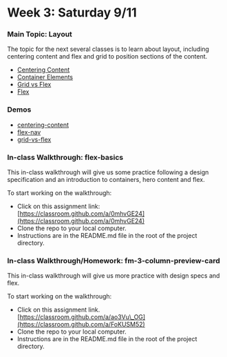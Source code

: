 # Week 3: Saturday 9/11

### Main Topic: Layout

The topic for the next several classes is to learn about layout, including centering content and flex and grid to position sections of the content.

* [Centering Content](../html-css-intro/layout/centering-elements.md)
* [Container Elements](../html-css-intro/layout/containers.md)
* [Grid vs Flex](../html-css-intro/layout/grid-vs-flexbox.md)
* [Flex](../html-css-intro/layout/flexbox.md)

### Demos

* [centering-content](https://github.com/hoc-demos/css-centering-content)
* [flex-nav](https://github.com/hoc-demos/flex-nav)
* [grid-vs-flex](https://github.com/hoc-demos/grid-vs-flex)

### In-class Walkthrough: flex-basics

This in-class walkthrough will give us some practice following a design specification and an introduction to containers, hero content and flex.

To start working on the walkthrough:

* Click on this assignment link: [https://classroom.github.com/a/0mhvGE24](https://classroom.github.com/a/0mhvGE24)
* Clone the repo to your local computer.
* Instructions are in the README.md file in the root of the project directory.

### In-class Walkthrough/Homework: fm-3-column-preview-card

This in-class walkthrough will give us more practice with design specs and flex.

To start working on the walkthrough:

* Click on this assignment link. [https://classroom.github.com/a/ao3Vu\_OG](https://classroom.github.com/a/FoKUSM52)
* Clone the repo to your local computer.
* Instructions are in the README.md file in the root of the project directory.

